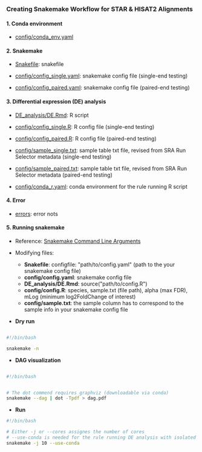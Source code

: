### Creating Snakemake Workflow for STAR & HISAT2 Alignments 

#### 1. Conda environment

- [config/conda_env.yaml]()

#### 2. Snakemake 

- [Snakefile](https://github.com/Mira0507/snakemake_alignment): snakefile 

- [config/config_single.yaml](https://github.com/Mira0507/snakemake_alignment/blob/master/config/config_single.yaml): snakemake config file (single-end testing)

- [config/config_paired.yaml](https://github.com/Mira0507/snakemake_alignment/blob/master/config/config_paired.yaml): snakemake config file (paired-end testing)

#### 3. Differential expression (DE) analysis

- [DE_analysis/DE.Rmd](https://github.com/Mira0507/snakemake_alignment/blob/master/DE_analysis/DE.Rmd): R script

- [config/config_single.R](https://github.com/Mira0507/snakemake_alignment/blob/master/config/config_single.R): R config file (single-end testing)

- [config/config_paired.R](https://github.com/Mira0507/snakemake_alignment/blob/master/config/config_paired.R): R config file (paired-end testing)

- [config/sample_single.txt](): sample table txt file, revised from SRA Run Selector metadata (single-end testing)

- [config/sample_paired.txt](): sample table txt file, revised from SRA Run Selector metadata (paired-end testing)

- [config/conda_r.yaml](https://github.com/Mira0507/snakemake_alignment/blob/master/config/conda_r.yaml): conda environment for the rule running R script

#### 4. Error 

- [errors](https://github.com/Mira0507/snakemake_alignment/tree/master/errors): error nots 


#### 5. Running snakemake

- Reference: [Snakemake Command Line Arguments](https://snakemake.readthedocs.io/en/stable/executing/cli.html) 

- Modifying files:
    - **Snakefile**: configfile: "path/to/config.yaml" (path to the your snakemake config file)
    - **config/config.yaml**: snakemake config file
    - **DE_analysis/DE.Rmd**: source("path/to/config.R") 
    - **config/config.R**: species, sample.txt (file path), alpha (max FDR), mLog (minimum log2FoldChange of interest)
    - **config/sample.txt**: the sample column has to correspond to the sample info in your snakemake config file

- **Dry run**


```bash

#!/bin/bash

snakemake -n

```


- **DAG visualization**

```bash

#!/bin/bash


# The dot commend requires graphviz (downloadable via conda)
snakemake --dag | dot -Tpdf > dag.pdf

```


- **Run**

```bash
#!/bin/bash

# Either -j or --cores assignes the number of cores
# --use-conda is needed for the rule running DE analysis with isolated conda env
snakemake -j 10 --use-conda

```
